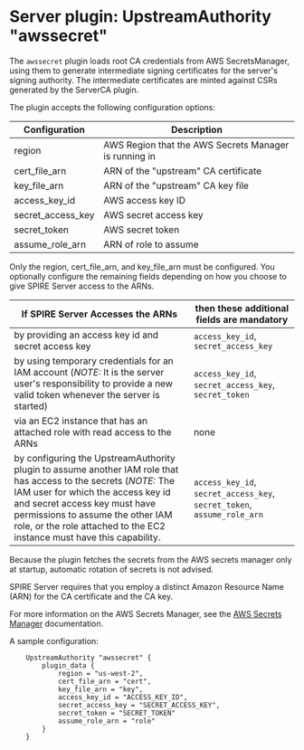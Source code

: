 # Server plugin: UpstreamAuthority "awssecret"

The `awssecret` plugin loads root CA credentials from AWS SecretsManager, using
them to generate intermediate signing certificates for the server's signing
authority. The intermediate certificates are minted against CSRs generated by
the ServerCA plugin.

The plugin accepts the following configuration options:

| Configuration           | Description                                  |
| ----------------------- | -------------------------------------------- |
| region                  | AWS Region that the AWS Secrets Manager is running in |
| cert_file_arn           | ARN of the "upstream" CA certificate         |
| key_file_arn            | ARN of the "upstream" CA key file            |
| access_key_id           | AWS access key ID                            |
| secret_access_key       | AWS secret access key                        |
| secret_token            | AWS secret token                             |
| assume_role_arn         | ARN of role to assume                        |

Only the region, cert_file_arn, and key_file_arn must be configured. You optionally configure the remaining fields depending on how you choose to give SPIRE Server access to the ARNs.

| If SPIRE Server Accesses the ARNs | then these additional fields are mandatory |
| --------------------------------- | ------------------------------------------ |
| by providing an access key id and secret access key | `access_key_id`, `secret_access_key` |
| by using temporary credentials for an IAM account (*NOTE:* It is the server user's responsibility to provide a new valid token whenever the server is started) | `access_key_id`, `secret_access_key`, `secret_token` |
| via an EC2 instance that has an attached role with read access to the ARNs | none |
| by configuring the UpstreamAuthority plugin to assume another IAM role that has access to the secrets (*NOTE:* The IAM user for which the access key id and secret access key must have permissions to assume the other IAM role, or the role attached to the EC2 instance must have this capability. | `access_key_id`, `secret_access_key`, `secret_token`, `assume_role_arn` |

Because the plugin fetches the secrets from the AWS secrets manager only at startup, automatic rotation of secrets is not advised.

SPIRE Server requires that you employ a distinct Amazon Resource Name (ARN) for the CA certificate and the CA key.

For more information on the AWS Secrets Manager, see the [AWS Secrets Manager](https://docs.aws.amazon.com/secretsmanager/latest/userguide/intro.html) documentation.

A sample configuration:

```
    UpstreamAuthority "awssecret" {
        plugin_data {
            region = "us-west-2",
            cert_file_arn = "cert",
            key_file_arn = "key",
            access_key_id = "ACCESS_KEY_ID",
            secret_access_key = "SECRET_ACCESS_KEY",
            secret_token = "SECRET_TOKEN"
            assume_role_arn = "role"
        }
    }
```
